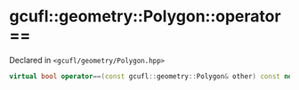 # gcufl::geometry::Polygon::operator==
Declared in `<gcufl/geometry/Polygon.hpp>`
```cpp
virtual bool operator==(const gcufl::geometry::Polygon& other) const noexcept;
```
